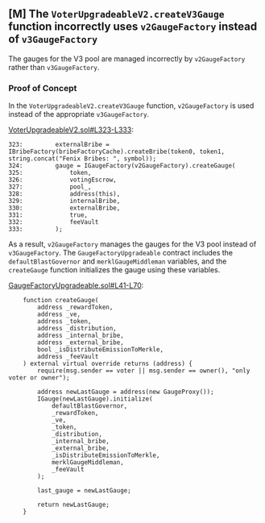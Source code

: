 ## [M] The `VoterUpgradeableV2.createV3Gauge` function incorrectly uses `v2GaugeFactory` instead of `v3GaugeFactory`

The gauges for the V3 pool are managed incorrectly by `v2GaugeFactory` rather than `v3GaugeFactory`.

### Proof of Concept

In the `VoterUpgradeableV2.createV3Gauge` function, `v2GaugeFactory` is used instead of the appropriate `v3GaugeFactory`.

[VoterUpgradeableV2.sol#L323-L333](contracts/core/VoterUpgradeableV2.sol#L323-L333):
```solidity
323:         externalBribe = IBribeFactory(bribeFactoryCache).createBribe(token0, token1, string.concat("Fenix Bribes: ", symbol));
324:         gauge = IGaugeFactory(v2GaugeFactory).createGauge(
325:             token,
326:             votingEscrow,
327:             pool_,
328:             address(this),
329:             internalBribe,
330:             externalBribe,
331:             true,
332:             feeVault
333:         );
```

As a result, `v2GaugeFactory` manages the gauges for the V3 pool instead of `v3GaugeFactory`. The `GaugeFactoryUpgradeable` contract includes the `defaultBlastGovernor` and `merklGaugeMiddleman` variables, and the `createGauge` function initializes the gauge using these variables.

[GaugeFactoryUpgradeable.sol#L41-L70](contracts/gauges/GaugeFactoryUpgradeable.sol#L41-L70):
```solidity
    function createGauge(
        address _rewardToken,
        address _ve,
        address _token,
        address _distribution,
        address _internal_bribe,
        address _external_bribe,
        bool _isDistributeEmissionToMerkle,
        address _feeVault
    ) external virtual override returns (address) {
        require(msg.sender == voter || msg.sender == owner(), "only voter or owner");

        address newLastGauge = address(new GaugeProxy());
        IGauge(newLastGauge).initialize(
            defaultBlastGovernor,
            _rewardToken,
            _ve,
            _token,
            _distribution,
            _internal_bribe,
            _external_bribe,
            _isDistributeEmissionToMerkle,
            merklGaugeMiddleman,
            _feeVault
        );

        last_gauge = newLastGauge;

        return newLastGauge;
    }
```
